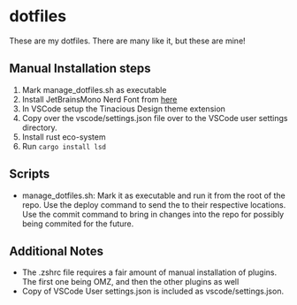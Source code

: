 # dotfiles
These are my dotfiles. There are many like it, but these are mine!

## Manual Installation steps
1. Mark manage_dotfiles.sh as executable
2. Install JetBrainsMono Nerd Font from [here](https://www.nerdfonts.com)
3. In VSCode setup the Tinacious Design theme extension
4. Copy over the vscode/settings.json file over to the VSCode user settings directory.
5. Install rust eco-system
6. Run `cargo install lsd`

## Scripts
- manage_dotfiles.sh: Mark it as executable and run it from the root of the repo. Use the deploy command to send the to their respective locations. Use the commit command to bring in changes into the repo for possibly being commited for the future.

## Additional Notes
- The .zshrc file requires a fair amount of manual installation of plugins. The first one being OMZ, and then the other plugins as well
- Copy of VSCode User settings.json is included as vscode/settings.json.
